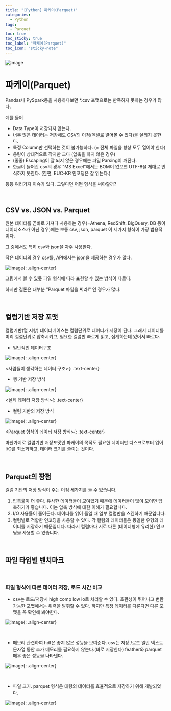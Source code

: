 ```yaml
---
title: "[Python] 파케이(Parquet)" 
categories:
  - Python
tags:
  - Parquet
toc: true
toc_sticky: true
toc_label: "파케이(Parquet)"
toc_icon: "sticky-note"
---
```


![image](https://user-images.githubusercontent.com/55765292/224581927-81db8be1-169a-486c-9f20-b42d4aa146de.png)

# 파케이(Parquet)

Pandas나 PySpark등을 사용하다보면 \*.csv 포맷으로는 만족하지 못하는 경우가 많다.

예를 들어
- Data Type이 저장되지 않는다.
- 너무 많은 데이터는 저장해도 CSV의 이점(엑셀로 열어볼 수 있다)을 살리지 못한다.
- 특정 Column만 선택하는 것이 불가능하다. (= 전체 파일을 항상 모두 열어야 한다)
- 용량이 상대적으로 작지만 크다 (압축을 하지 않은 경우)
- (종종) Escaping이 잘 되지 않은 경우에는 파일 Parsing이 깨진다.
- 한글이 들어간 csv의 경우 "MS Excel"에서는 BOM이 없으면 UTF-8을 제대로 인식하지 못한다. (한편, EUC-KR 인코딩은 잘 읽는다.)

등등 여러가지 이슈가 있다. 그렇다면 어떤 형식을 써야할까?

<br>

## CSV vs. JSON vs. Parquet

원본 데이터를 곧바로 가져다 사용하는 경우(=Athena, RedShift, BigQuery, DB 등이 데이터소스가 아닌 경우)에는 보통 csv, json, parquet 이 세가지 형식이 가장 범용적이다.

그 중에서도 특히 csv와 json을 자주 사용한다.

작은 데이터의 경우 csv를, API에서는 json을 제공하는 경우가 많다.

![image](https://user-images.githubusercontent.com/55765292/224583064-fa983a95-cf2e-4860-8111-e48f8bafd404.png){: .align-center}

그림에서 볼 수 있듯 파일 형식에 따라 표현할 수 있는 방식이 다르다.

하지만 결론은 대부분 "Parquet 파일을 써라!" 인 경우가 많다.

<br>

## 컬럼기반 저장 포맷

컬럼기반(열 지향) 데이터베이스는 컬럼단위로 데이터가 저장이 된다. 그래서 데이터를 미리 컬럼단위로 압축시키고, 필요한 컬럼만 빠르게 읽고, 집계하는데 있어서 빠르다.

- 일반적인 데이터구조

![image](https://user-images.githubusercontent.com/55765292/224584013-0be64d4a-a56c-46eb-abd4-d2e9fecc3e67.png){: .align-center}

<사람들이 생각하는 데이터 구조>{: .text-center}

- 행 기반 저장 방식

![image](https://user-images.githubusercontent.com/55765292/224584034-d05d1668-801d-4a05-95ee-ee247da8417f.png){: .align-center}

<실제 데이터 저장 방식>{: .text-center}

- 컬럼 기반의 저장 방식

![image](https://user-images.githubusercontent.com/55765292/224584048-f4e702d9-e0ef-4414-94a6-5e05c92c014a.png){: .align-center}

<Parquet 형식의 데이터 저장 방식>{: .text-center}

마찬가지로 컬럼기반 저장포맷인 파케이의 목적도 필요한 데이터만 디스크로부터 읽어 I/O를 최소화하고, 데이터 크기를 줄이는 것이다.

<br>

## Parquet의 장점

컬럼 기반의 저장 방식이 주는 이점 세가지를 들 수 있습니다.

1. 압축률이 더 좋다. 유사한 데이터들이 모여있기 때문에 데이터들이 많이 모이면 압축하기가 좋습니다. 이는 압축 방식에 대한 이해가 필요합니다.
2. I/O 사용률이 줄어든다. 데이터를 읽어 들일 때 일부 컬럼만을 스캔하기 때문입니다.
3. 컬럼별로 적합한 인코딩을 사용할 수 있다. 각 컬럼의 데이터들은 동일한 유형의 데이터를 저장하기 때문입니다. 따라서 컬럼마다 서로 다른 (데이터형에 유리한) 인코딩을 사용할 수 있습니다.

<br>

## 파일 타입별 벤치마크

<br>

### 파일 형식에 따른 데이터 저장, 로드 시간 비교

- csv는 로드/저장시 high comp low io로 처리할 수 있다. 호환성이 뛰어나고 변환 가능한 포맷에서는 위력을 발휘할 수 있다. 하지만 특정 데이터를 다룬다면 다른 포맷을 꼭 확인해 봐야한다.

![image](https://user-images.githubusercontent.com/55765292/224584378-9cc82b53-4602-4c3c-b711-510459e31877.png){: .align-center}

<br>

- 메모리 관련하여 hdf은 좋지 않은 성능을 보여준다. csv는 저장 /로드 일반 텍스트 문자열 동안 추가 메모리를 필요하지 않는다.(바로 저장한다) feather와 parquet 매우 좋은 성능을 나타낸다.

![image](https://user-images.githubusercontent.com/55765292/224584418-68bb0fb5-d800-40a2-bc4c-52a5c097d3d7.png){: .align-center}

<br>

- 파일 크기. parquet 형식은 대량의 데이터를 효율적으로 저장하기 위해 개발되었다.

![image](https://user-images.githubusercontent.com/55765292/224584444-f0c0a6d0-8b65-49e3-8228-70a614d7700d.png){: .align-center}

